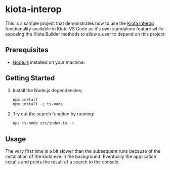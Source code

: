﻿# kiota-interop

This is a sample project that demonstrates how to use the [Kiota Interop](https://github.com/microsoft/kiota/blob/7237b3beca63a46a0b04ac5818d1c4ae3d0a6ea5/vscode/microsoft-kiota/src/kiotaInterop/index.ts#L12) functionality available in Kiota VS Code as it's own standalone feature while exposing the Kiota Builder methods to allow a user to depend on this project  

## Prerequisites

- [Node.js](https://nodejs.org/) installed on your machine.

## Getting Started


1. Install the Node.js dependencies:
    ```sh
    npm install
    npm install -g ts-node
    ```

3. Try out the search function by running:
    ```sh
    npx ts-node src/index.ts -s
    ```

## Usage

The very first time is a bit slower than the subsequent runs because of the installation of the kiota.exe in the background.
Eventually the application installs  and prints the result of a search to the console.
